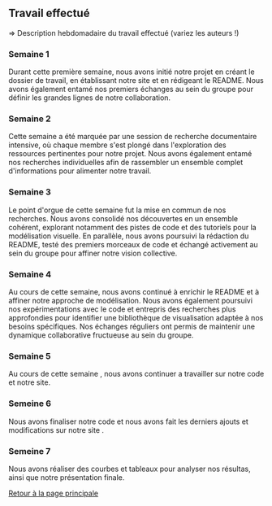 ## Travail effectué 

=> Description hebdomadaire du travail effectué (variez les auteurs !)

### Semaine 1
Durant cette première semaine, nous avons initié notre projet en créant le dossier de travail, en établissant notre site et en rédigeant le README. Nous avons également entamé nos premiers échanges au sein du groupe pour définir les grandes lignes de notre collaboration.

### Semaine 2
Cette semaine a été marquée par une session de recherche documentaire intensive, où chaque membre s'est plongé dans l'exploration des ressources pertinentes pour notre projet. Nous avons également entamé nos recherches individuelles afin de rassembler un ensemble complet d'informations pour alimenter notre travail.

### Semaine 3
Le point d'orgue de cette semaine fut la mise en commun de nos recherches. Nous avons consolidé nos découvertes en un ensemble cohérent, explorant notamment des pistes de code et des tutoriels pour la modélisation visuelle. En parallèle, nous avons poursuivi la rédaction du README, testé des premiers morceaux de code et échangé activement au sein du groupe pour affiner notre vision collective.

### Semaine 4
Au cours de cette semaine, nous avons continué à enrichir le README et à affiner notre approche de modélisation. Nous avons également poursuivi nos expérimentations avec le code et entrepris des recherches plus approfondies pour identifier une bibliothèque de visualisation adaptée à nos besoins spécifiques. Nos échanges réguliers ont permis de maintenir une dynamique collaborative fructueuse au sein du groupe.

### Semaine 5
Au cours de  cette semaine , nous avons continuer a travailler sur notre code et notre site.

### Semeine 6

Nous avons finaliser notre code et nous avons fait les derniers ajouts et modifications sur notre site .

### Semeine 7

Nous avons réaliser des courbes et tableaux pour analyser nos résultas, ainsi que notre présentation finale.


<a href="index.html"> Retour à la page principale </a>
